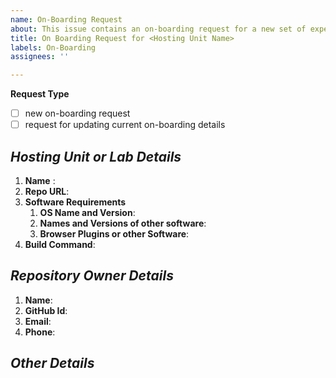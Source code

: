 ```yaml
---
name: On-Boarding Request
about: This issue contains an on-boarding request for a new set of experiments.
title: On Boarding Request for <Hosting Unit Name>
labels: On-Boarding
assignees: ''

---
```


**Request Type**
  - [ ] new on-boarding request
  - [ ] request for updating current on-boarding details

## *Hosting Unit or Lab Details*
1. **Name** : <!--A unique name to identify this experiment group. This name will be used in the url of the landing page for this experiment group.-->
1. **Repo URL**: <!--URL of a public Repo-->
1. **Software Requirements**
    1. **OS Name and Version**:
    1. **Names and Versions of other software**:
    1. **Browser Plugins or other Software**:
1. **Build Command**: <!--Hosting team will use this command to build the sources-->

## *Repository Owner Details*
1. **Name**:
1. **GitHub Id**:
1. **Email**:
1. **Phone**:

## *Other Details*
 <!--Any there relevant details that the hosting team should be aware of-->
